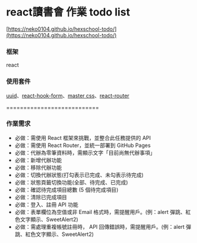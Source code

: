# react讀書會 作業 todo list
[https://neko0104.github.io/hexschool-todo/](https://neko0104.github.io/hexschool-todo/)

### 框架
react

### 使用套件
[uuid](https://github.com/uuidjs/uuid#readme)、[react-hook-form](https://react-hook-form.com/)、[master css](https://css.master.co/)、[react-router](https://reactrouter.com/en/main)


===========================
### 作業需求
* 必做：需使用 React 框架來挑戰，並整合此任務提供的 API
* 必做：需使用 React Router，並統一部署到 GitHub Pages
* 必做：代辦為零筆資料時，需顯示文字「目前尚無代辦事項」
* 必做：新增代辦功能
* 必做：移除代辦功能
* 必做：切換代辦狀態(打勾表示已完成、未勾表示待完成)
* 必做：狀態頁籤切換功能(全部、待完成、已完成)
* 必做：確認待完成項目總數 (5 個待完成項目)
* 必做：清除已完成項目
* 必做：登入、註冊 API 功能
* 必做：表單欄位為空值或非 Email 格式時，需提醒用戶。(例：alert 彈跳、紅色文字顯示、SweetAlert2)
* 必做：需處理重複帳號註冊時， API 回傳錯誤時，需提醒用戶。(例：alert 彈跳、紅色文字顯示、SweetAlert2)